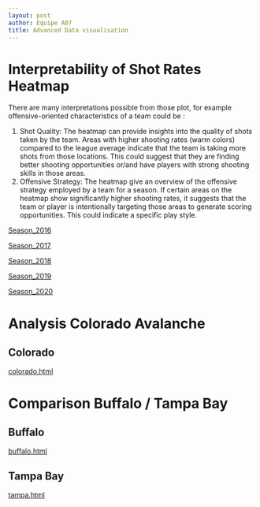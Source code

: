 ```yaml
---
layout: post
author: Equipe A07
title: Advanced Data visualisation
---
```

# Interpretability of Shot Rates Heatmap

There are many interpretations possible from those plot, for example offensive-oriented characteristics of a team could be :

1. Shot Quality: The heatmap can provide insights into the quality of shots taken by the team. Areas with higher shooting rates (warm colors) compared to the league average indicate that the team is taking more shots from those locations. This could suggest that they are finding better shooting opportunities or/and have players with strong shooting skills in those areas.
2. Offensive Strategy: The heatmap give an overview of the offensive strategy employed by a team for a season. If certain areas on the heatmap show significantly higher shooting rates, it suggests that the team or player is intentionally targeting those areas to generate scoring opportunities. This could indicate a specific play style.

[Season_2016](./adv_viz_interactive_plot/seasons/season_2016.html)

[Season_2017](./adv_viz_interactive_plot/seasons/season_2017.html)

[Season_2018](./adv_viz_interactive_plot/seasons/season_2018.html)

[Season_2019](./adv_viz_interactive_plot/seasons/season_2019.html)

[Season_2020](./adv_viz_interactive_plot/seasons/season_2020.html)

# Analysis Colorado Avalanche

## Colorado

[colorado.html](./adv_viz_interactive_plot/teams/colorado.html)


# Comparison Buffalo / Tampa Bay

## Buffalo

[buffalo.html](./adv_viz_interactive_plot/teams/buffalo.html)

## Tampa Bay

[tampa.html](./adv_viz_interactive_plot/teams/tampa.html.html)
